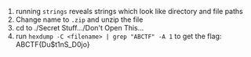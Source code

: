 1. running `strings` reveals strings which look like directory and file paths
2. Change name to `.zip` and unzip the file
3. cd to ./Secret Stuff.../Don't Open This...
4. run `hexdump -C <filename> | grep "ABCTF" -A 1` to get the flag: ABCTF{Du$t1nS_D0jo}

